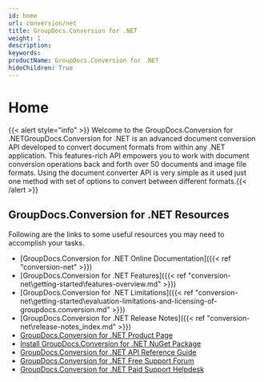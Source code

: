 ```yaml
---
id: home
url: conversion/net
title: GroupDocs.Conversion for .NET
weight: 1
description: 
keywords: 
productName: GroupDocs.Conversion for .NET
hideChildren: True
---
```

#  Home 

{{< alert style="info" >}} Welcome to the GroupDocs.Conversion for .NETGroupDocs.Conversion for .NET is an advanced document conversion API developed to convert document formats from within any .NET application. This features-rich API empowers you to work with document conversion operations back and forth over 50 documents and image file formats. Using the document converter API is very simple as it used just one method with set of options to convert between different formats.{{< /alert >}}

## GroupDocs.Conversion for .NET Resources

Following are the links to some useful resources you may need to accomplish your tasks.

*   [GroupDocs.Conversion for .NET Online Documentation]({{< ref "conversion-net" >}})
*   [GroupDocs.Conversion for .NET Features]({{< ref "conversion-net\getting-started\features-overview.md" >}})
*   [GroupDocs.Conversion for .NET Limitations]({{< ref "conversion-net\getting-started\evaluation-limitations-and-licensing-of-groupdocs.conversion.md" >}})
*   [GroupDocs.Conversion for .NET Release Notes]({{< ref "conversion-net\release-notes\_index.md" >}})
*   [GroupDocs.Conversion for .NET Product Page](https://products.groupdocs.com/conversion/net)
*   [Install GroupDocs.Conversion for .NET NuGet Package](https://www.nuget.org/packages/GroupDocs.Conversion/)
*   [GroupDocs.Conversion for .NET API Reference Guide](https://apireference.groupdocs.com/net/conversion)
*   [GroupDocs.Conversion for .NET Free Support Forum](https://forum.groupdocs.com/c/conversion)
*   [GroupDocs.Conversion for .NET Paid Support Helpdesk](https://helpdesk.groupdocs.com/)

